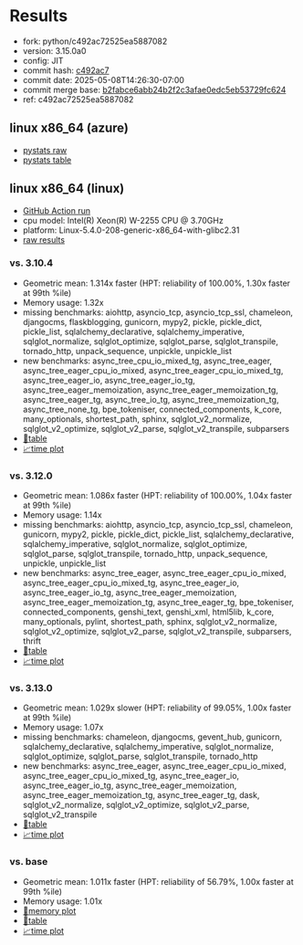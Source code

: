 # Results

- fork: python/c492ac72525ea5887082
- version: 3.15.0a0
- config: JIT
- commit hash: [c492ac7](https://github.com/python/cpython/commit/c492ac7)
- commit date: 2025-05-08T14:26:30-07:00
- commit merge base: [b2fabce6abb24b2f2c3afae0edc5eb53729fc624](https://github.com/python/cpython/commit/b2fabce6abb24b2f2c3afae0edc5eb53729fc624)
- ref: c492ac72525ea5887082

## linux x86_64 (azure)

- [pystats raw](bm-20250508-azure-x86_64-python-c492ac72525ea5887082-3.15.0a0-c492ac7-pystats.json)
- [pystats table](bm-20250508-azure-x86_64-python-c492ac72525ea5887082-3.15.0a0-c492ac7-pystats.md)

## linux x86_64 (linux)

- [GitHub Action run](https://github.com/faster-cpython/benchmarking/actions/runs/14917916222)
- cpu model: Intel(R) Xeon(R) W-2255 CPU @ 3.70GHz
- platform: Linux-5.4.0-208-generic-x86_64-with-glibc2.31
- [raw results](bm-20250508-linux-x86_64-python-c492ac72525ea5887082-3.15.0a0-c492ac7.json)

### vs. 3.10.4

- Geometric mean: 1.314x faster (HPT: reliability of 100.00%, 1.30x faster at 99th %ile)
- Memory usage: 1.32x
- missing benchmarks: aiohttp, asyncio_tcp, asyncio_tcp_ssl, chameleon, djangocms, flaskblogging, gunicorn, mypy2, pickle, pickle_dict, pickle_list, sqlalchemy_declarative, sqlalchemy_imperative, sqlglot_normalize, sqlglot_optimize, sqlglot_parse, sqlglot_transpile, tornado_http, unpack_sequence, unpickle, unpickle_list
- new benchmarks: async_tree_cpu_io_mixed_tg, async_tree_eager, async_tree_eager_cpu_io_mixed, async_tree_eager_cpu_io_mixed_tg, async_tree_eager_io, async_tree_eager_io_tg, async_tree_eager_memoization, async_tree_eager_memoization_tg, async_tree_eager_tg, async_tree_io_tg, async_tree_memoization_tg, async_tree_none_tg, bpe_tokeniser, connected_components, k_core, many_optionals, shortest_path, sphinx, sqlglot_v2_normalize, sqlglot_v2_optimize, sqlglot_v2_parse, sqlglot_v2_transpile, subparsers
- [📄table](bm-20250508-linux-x86_64-python-c492ac72525ea5887082-3.15.0a0-c492ac7-vs-3.10.4.md)
- [📈time plot](bm-20250508-linux-x86_64-python-c492ac72525ea5887082-3.15.0a0-c492ac7-vs-3.10.4.svg)

### vs. 3.12.0

- Geometric mean: 1.086x faster (HPT: reliability of 100.00%, 1.04x faster at 99th %ile)
- Memory usage: 1.14x
- missing benchmarks: aiohttp, asyncio_tcp, asyncio_tcp_ssl, chameleon, gunicorn, mypy2, pickle, pickle_dict, pickle_list, sqlalchemy_declarative, sqlalchemy_imperative, sqlglot_normalize, sqlglot_optimize, sqlglot_parse, sqlglot_transpile, tornado_http, unpack_sequence, unpickle, unpickle_list
- new benchmarks: async_tree_eager, async_tree_eager_cpu_io_mixed, async_tree_eager_cpu_io_mixed_tg, async_tree_eager_io, async_tree_eager_io_tg, async_tree_eager_memoization, async_tree_eager_memoization_tg, async_tree_eager_tg, bpe_tokeniser, connected_components, genshi_text, genshi_xml, html5lib, k_core, many_optionals, pylint, shortest_path, sphinx, sqlglot_v2_normalize, sqlglot_v2_optimize, sqlglot_v2_parse, sqlglot_v2_transpile, subparsers, thrift
- [📄table](bm-20250508-linux-x86_64-python-c492ac72525ea5887082-3.15.0a0-c492ac7-vs-3.12.0.md)
- [📈time plot](bm-20250508-linux-x86_64-python-c492ac72525ea5887082-3.15.0a0-c492ac7-vs-3.12.0.svg)

### vs. 3.13.0

- Geometric mean: 1.029x slower (HPT: reliability of 99.05%, 1.00x faster at 99th %ile)
- Memory usage: 1.07x
- missing benchmarks: chameleon, djangocms, gevent_hub, gunicorn, sqlalchemy_declarative, sqlalchemy_imperative, sqlglot_normalize, sqlglot_optimize, sqlglot_parse, sqlglot_transpile, tornado_http
- new benchmarks: async_tree_eager, async_tree_eager_cpu_io_mixed, async_tree_eager_cpu_io_mixed_tg, async_tree_eager_io, async_tree_eager_io_tg, async_tree_eager_memoization, async_tree_eager_memoization_tg, async_tree_eager_tg, dask, sqlglot_v2_normalize, sqlglot_v2_optimize, sqlglot_v2_parse, sqlglot_v2_transpile
- [📄table](bm-20250508-linux-x86_64-python-c492ac72525ea5887082-3.15.0a0-c492ac7-vs-3.13.0.md)
- [📈time plot](bm-20250508-linux-x86_64-python-c492ac72525ea5887082-3.15.0a0-c492ac7-vs-3.13.0.svg)

### vs. base

- Geometric mean: 1.011x faster (HPT: reliability of 56.79%, 1.00x faster at 99th %ile)
- Memory usage: 1.01x
- [🧠memory plot](bm-20250508-linux-x86_64-python-c492ac72525ea5887082-3.15.0a0-c492ac7-vs-base-mem.svg)
- [📄table](bm-20250508-linux-x86_64-python-c492ac72525ea5887082-3.15.0a0-c492ac7-vs-base.md)
- [📈time plot](bm-20250508-linux-x86_64-python-c492ac72525ea5887082-3.15.0a0-c492ac7-vs-base.svg)

